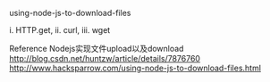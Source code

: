 using-node-js-to-download-files

i. HTTP.get, 
ii. curl, 
iii. wget

Reference
	Nodejs实现文件upload以及download
	http://blog.csdn.net/huntzw/article/details/7876760
	http://www.hacksparrow.com/using-node-js-to-download-files.html

